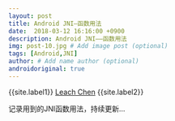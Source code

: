 ```yaml
---
layout: post
title: Android JNI—函数用法
date:  2018-03-12 16:16:00 +0900  
description: Android JNI——函数用法
img: post-10.jpg # Add image post (optional)
tags: [Android,JNI]
author: # Add name author (optional)
androidoriginal: true
---
```


{{site.label1}} <a href="https://leach-chen.github.io/" target="\_blank">Leach Chen</a> {{site.label2}}

记录用到的JNI函数用法，持续更新...
